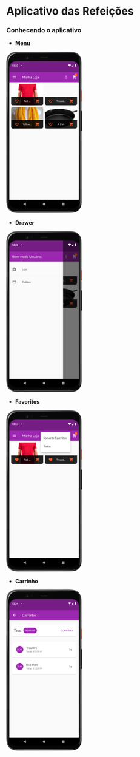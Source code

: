# Aplicativo das Refeições

### Conhecendo o aplicativo

- **Menu**
<img src="https://github.com/matheusodecam/appLoja/blob/main/pictures/manu.png" width="200">

- **Drawer**
<img src="https://github.com/matheusodecam/appLoja/blob/main/pictures/drawer.png" width="200">

- **Favoritos**
<img src="https://github.com/matheusodecam/appLoja/blob/main/pictures/favoritos.png" width="200">

- **Carrinho**
<img src="https://github.com/matheusodecam/appLoja/blob/main/pictures/carrinho.png" width="200">
